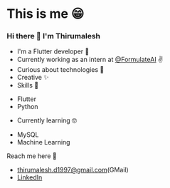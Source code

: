 # This is me 😁
### Hi there 👋 I'm Thirumalesh
* I'm a Flutter developer 🙌
* Currently working as an intern at [@FormulateAI](https://github.com/FormulateAI) ✌
* Curious about technologies 🤩
* Creative ✨
* Skills 💪
 - Flutter
 - Python
* Currently learning 🤓
 - MySQL
 - Machine Learning

Reach me here 💬
* thirumalesh.d1997@gmail.com(GMail)
* [LinkedIn](https://www.linkedin.com/in/thirumalesh-damerla-6727021b5/)

<!--
**ThirumaleshD/ThirumaleshD** is a ✨ _special_ ✨ repository because its `README.md` (this file) appears on your GitHub profile.

Here are some ideas to get you started:

- 🔭 I’m currently working on ...
- 🌱 I’m currently learning ...
- 👯 I’m looking to collaborate on ...
- 🤔 I’m looking for help with ...
- 💬 Ask me about ...
- 📫 How to reach me: ...
- 😄 Pronouns: ...
- ⚡ Fun fact: ...
-->

